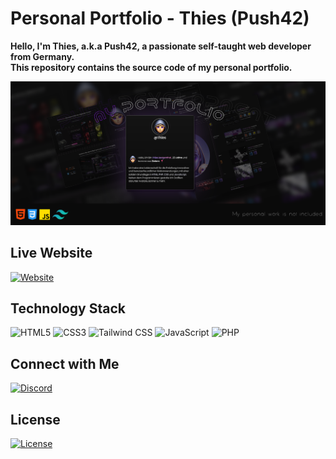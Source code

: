 # Personal Portfolio - Thies (Push42)

**Hello, I'm Thies, a.k.a Push42, a passionate self-taught web developer from Germany.** </br>
**This repository contains the source code of my personal portfolio.**

![Portfolio Banner](./src/assets/portfolio_screen01.png)

## Live Website
[![Website](https://img.shields.io/website?down_color=lightgrey&down_message=offline&up_color=green&up_message=online&url=https%3A%2F%2Fthiesbergenthal.de)](https://thiesbergenthal.de)

## Technology Stack

![HTML5](https://img.shields.io/badge/HTML5-E34F26?style=for-the-badge&logo=html5&logoColor=white)
![CSS3](https://img.shields.io/badge/CSS3-1572B6?style=for-the-badge&logo=css3&logoColor=white)
![Tailwind CSS](https://img.shields.io/badge/Tailwind_CSS-38B2AC?style=for-the-badge&logo=tailwind-css&logoColor=white)
![JavaScript](https://img.shields.io/badge/JavaScript-F7DF1E?style=for-the-badge&logo=javascript&logoColor=black)
![PHP](https://img.shields.io/badge/PHP-777BB4?style=for-the-badge&logo=php&logoColor=white)


## Connect with Me

[![Discord](https://img.shields.io/badge/Discord-push.42-blue?style=flat-square&logo=discord)](your-discord-link)

## License
[![License](https://img.shields.io/badge/license-MIT-green?style=flat-square)](LICENSE)

